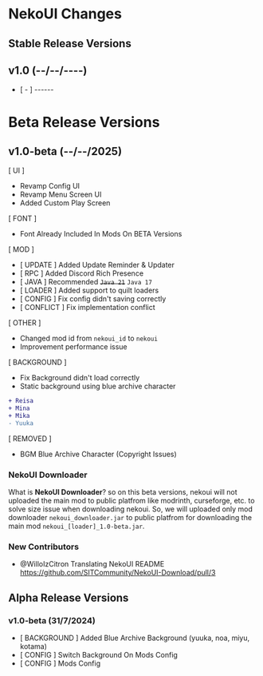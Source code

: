 # NekoUI Changes

## Stable Release Versions
## v1.0 (--/--/----)
- [ - ] ------

# Beta Release Versions
## v1.0-beta (--/--/2025)
[ UI ] 
- Revamp Config UI
- Revamp Menu Screen UI
- Added Custom Play Screen

[ FONT ]
- Font Already Included In Mods On BETA Versions

[ MOD ]
- [ UPDATE ] Added Update Reminder & Updater
- [ RPC ] Added Discord Rich Presence
- [ JAVA ] Recommended ~~`Java 21`~~ `Java 17`
- [ LOADER ] Added support to quilt loaders
- [ CONFIG ] Fix config didn't saving correctly
- [ CONFLICT ] Fix implementation conflict

[ OTHER ]
- Changed mod id from `nekoui_id` to `nekoui`
- Improvement performance issue

[ BACKGROUND ]
- Fix Background didn't load correctly
- Static background using blue archive character
```diff
+ Reisa
+ Mina
+ Mika
- Yuuka
```

[ REMOVED ]
- BGM Blue Archive Character (Copyright Issues)

### NekoUI Downloader
What is **NekoUI Downloader**? so on this beta versions, nekoui will not uploaded the main mod to public platfrom like modrinth, curseforge, etc. to solve size issue when downloading nekoui. So, we will uploaded only mod downloader `nekoui_downloader.jar` to public platfrom for downloading the main mod `nekoui_[loader]_1.0-beta.jar`.

### New Contributors
* @WilloIzCitron Translating NekoUI README https://github.com/SITCommunity/NekoUI-Download/pull/3

## Alpha Release Versions
### v1.0-beta (31/7/2024)
- [ BACKGROUND ] Added Blue Archive Background (yuuka, noa, miyu, kotama)
- [ CONFIG ] Switch Background On Mods Config
- [ CONFIG ] Mods Config
